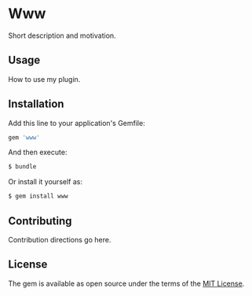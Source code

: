 # Www
Short description and motivation.

## Usage
How to use my plugin.

## Installation
Add this line to your application's Gemfile:

```ruby
gem 'www'
```

And then execute:
```bash
$ bundle
```

Or install it yourself as:
```bash
$ gem install www
```

## Contributing
Contribution directions go here.

## License
The gem is available as open source under the terms of the [MIT License](https://opensource.org/licenses/MIT).
